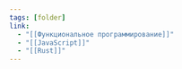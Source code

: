 ```yaml
---
tags: [folder]
link: 
  - "[[Функциональное программирование]]"
  - "[[JavaScript]]"
  - "[[Rust]]"
---
```

